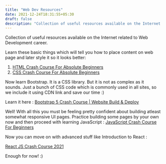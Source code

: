 ```yaml
---
title: "Web Dev Resources"
date: 2021-12-24T18:31:55+05:30
draft: false
description: "Collection of useful resources available on the Internet related to Web Development career."
---
```


Collection of useful resources available on the Internet related to Web Development career.

Learn these basic things which will tell you how to place content on web page and later style it so it looks better:

1. [HTML Crash Course For Absolute Beginners](https://youtu.be/UB1O30fR-EE)
2. [CSS Crash Course For Absolute Beginners](https://youtu.be/yfoY53QXEnI)

Now learn Bootstrap. It is a CSS library. But it is not as complex as it sounds. Just a bunch of CSS code which is commonly used in all sites, so we include it using CDN link and save our time :)

Learn it here : [Bootstrap 5 Crash Course | Website Build & Deploy](https://youtu.be/4sosXZsdy-s)

Well! With all this you must be feeling pretty confident about building atleast somewhat responsive UI pages. Practice building some pages by your own now and then proceed with learning JavaScript : [JavaScript Crash Course For Beginners](https://youtu.be/hdI2bqOjy3c)

Now you can move on with advanced stuff like Introduction to React :

[React JS Crash Course 2021](https://youtu.be/w7ejDZ8SWv8)

Enough for now! :)
